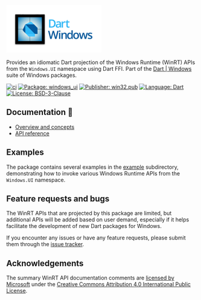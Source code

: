 <img src="https://raw.githubusercontent.com/dart-windows/.github/main/assets/dart-windows-card.png" width="50%" height="50%">

Provides an idiomatic Dart projection of the Windows Runtime (WinRT) APIs
from the `Windows.UI` namespace using Dart FFI.
Part of the [Dart | Windows][dart_windows_link] suite of Windows packages.

[![ci][ci_badge]][ci_link]
[![Package: windows_ui][package_badge]][package_link]
[![Publisher: win32.pub][publisher_badge]][publisher_link]
[![Language: Dart][language_badge]][language_link]
[![License: BSD-3-Clause][license_badge]][license_link]

## Documentation 📝

* [Overview and concepts][docs_link]
* [API reference][api_reference_link]

## Examples

The package contains several examples in the [example][example_link]
subdirectory, demonstrating how to invoke various Windows Runtime APIs from the
`Windows.UI` namespace.

## Feature requests and bugs

The WinRT APIs that are projected by this package are limited, but additional
APIs will be added based on user demand, especially if it helps facilitate the
development of new Dart packages for Windows.

If you encounter any issues or have any feature requests, please submit them
through the [issue tracker][issue_tracker_link].

## Acknowledgements

The summary WinRT API documentation comments are
[licensed by Microsoft][legal_notices_link] under the
[Creative Commons Attribution 4.0 International Public License][cc_license_link].

[api_reference_link]: https://pub.dev/documentation/windows_ui/latest/
[cc_license_link]: https://github.com/MicrosoftDocs/winrt-api/blob/89e9254fd8b53a648937dbb4324d7f7d6f8d1314/LICENSE
[ci_badge]: https://github.com/dart-windows/dartwinrt/actions/workflows/windows_ui.yml/badge.svg
[ci_link]: https://github.com/dart-windows/dartwinrt/actions/workflows/windows_ui.yml
[dart_windows_link]: https://github.com/dart-windows
[docs_link]: https://dartwinrt.dev
[example_link]: https://github.com/dart-windows/dartwinrt/tree/main/packages/windows_ui/example
[issue_tracker_link]: https://github.com/dart-windows/dartwinrt/issues
[language_badge]: https://img.shields.io/badge/language-Dart-blue.svg
[language_link]: https://dart.dev
[legal_notices_link]: https://github.com/MicrosoftDocs/winrt-api/#legal-notices
[license_badge]: https://img.shields.io/github/license/dart-windows/dartwinrt?color=blue
[license_link]: https://opensource.org/licenses/BSD-3-Clause
[package_badge]: https://img.shields.io/pub/v/windows_ui.svg
[package_link]: https://pub.dev/packages/windows_ui
[publisher_badge]: https://img.shields.io/pub/publisher/windows_ui.svg
[publisher_link]: https://pub.dev/publishers/win32.pub
